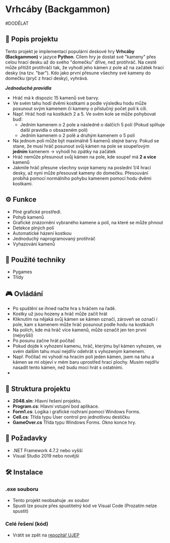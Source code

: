 # Vrhcáby (Backgammon)
#DODĚLAT
## 📜 Popis projektu

Tento projekt je implementací populární deskové hry **Vrhcáby (Backgammon)** v jazyce **Python**. 
Cílem hry je dostat své "kameny" přes celou hrací desku až do svého "domečku" dříve, než protihráč. Na cestě může přitížit protihráči tak, že vyhodí jeho kámen z pole až na začátek hrací desky (na tzv. "bar"). Kdo jako první přesune všechny své kameny do domečku (pryč z hrací desky), vyhrává.

***Jednoduchá pravidla***
- Hráč má k dispozic 15 kamenů své barvy.
- Ve svém tahu hodí dvěmi kostkami a podle výsledku hodu může posunout svým kamenem či kameny o příslučný počet polí k cíli.
- Např. Hráč hodí na kostkách 2 a 5. Ve svém kole se může pohybovat buď:
  - Jedním kamenem o 2 pole a následně o dalčích 5 polí (Pokud splňuje další pravidla o obsazeném poli)
  - Jedním kamenem o 2 polě a druhým kamenem o 5 polí
- Na jednom poli může být maximálně 5 kamenů stejné barvy. Pokud se stane, že musí hráč posunout svůj kámen na pole se soupeřovým **jedním** kamenem -> vyhodí ho zpátky na začátek
- Hráč nemůže přesunout svůj kámen na pole, kde soupeř má **2 a více** kamenů
- Jakmile hráč přesune všechny svoje kameny na poslední 1/4 hrací desky, až nyní může přesouvat kameny do domečku. Přesouvání probíhá pomocí normálního pohybu kamenem pomocí hodu dvěmi kostkami.

## ⚙️ Funkce

- Plné grafické prostředí.
- Pohyb kamenů
- Grafické znázornění vybraného kamene a polí, na které se může phnout
- Detekce plných polí
- Automatické házení kostkou
- Jednoduchý naprogramovaný protihráč
- Vyhazování kamenů

## 🧠 Použité techniky

- Pygames
- Třídy
  
## 🎮 Ovládání
- Po spuštění se ihned načte hra s hráčem na řadě.
- Kostky už jsou hozeny a hráč může začít hrát
- Kliknutím na nějaká svůj kámen se kámen označí, zároveň se označí i pole, kam s kamenem může hráč posunout podle hodu na kostkách
- Na polích, kde má hráč více kamenů, může označit jen ten první (nejvyšší)
- Po posunu začne hrát počítač
- Pokud dojde k vyhození kamenu, hráč, kterýmu byl kámen vyhozen, ve svém dalším tahu musí nejdřív odehrát s vyhozeným kamenem.
- Např. Počítač mi vyhodí na hracím poli jeden kámen, jsem na tahu a kámen se mi objeví v mém baru uprostřed hrací plochy. Musím nejdřív nasadit tento kámen, než budu moci hrát s ostatními.
- 

## 📂 Struktura projektu

- **2048.sln**: Hlavní řešení projektu.
- **Program.cs**: Hlavní vstupní bod aplikace.
- **Form1.cs**: Logika i grafické rozhraní pomocí Windows Forms.
- **Cell.cs**: Třída typu User control pro jednotlivou destičku
- **GameOver.cs** Třída typu Windows Forms. Okno konce hry.

## 🔧 Požadavky

- .NET Framework 4.7.2 nebo vyšší
- Visual Studio 2019 nebo novější

## 🛠️ Instalace
### .exe souboru
- Tento projekt neobsahuje .ex soubor
- Spusti lze pouze přes spustitelný kód ve Visual Code (Prozatím nelze spustit)
### Celé řešení (kód)
- Vrátit se zpět na [repozitář UJEP](../)


